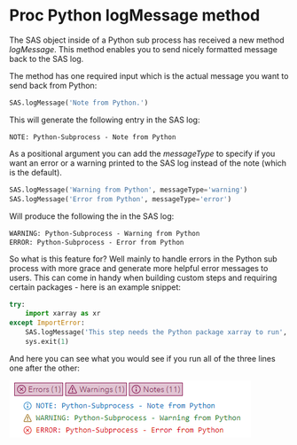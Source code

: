 # Proc Python logMessage method

The SAS object inside of a Python sub process has received a new method *logMessage*. This method enables you to send nicely formatted message back to the SAS log.

The method has one required input which is the actual message you want to send back from Python:

```python
SAS.logMessage('Note from Python.')
```

This will generate the following entry in the SAS log:

```SAS
NOTE: Python-Subprocess - Note from Python
```

As a positional argument you can add the *messageType* to specify if you want an error or a warning printed to the SAS log instead of the note (which is the default).

```python
SAS.logMessage('Warning from Python', messageType='warning')
SAS.logMessage('Error from Python', messageType='error')
```

Will produce the following the in the SAS log:

```SAS
WARNING: Python-Subprocess - Warning from Python
ERROR: Python-Subprocess - Error from Python
```

So what is this feature for? Well mainly to handle errors in the Python sub process with more grace and generate more helpful error messages to users. This can come in handy when building custom steps and requiring certain packages - here is an example snippet:

```python
try:
	import xarray as xr
except ImportError:
	SAS.logMessage('This step needs the Python package xarray to run', messageType='ERROR')
	sys.exit(1)
```

And here you can see what you would see if you run all of the three lines one after the other:

![Proc Python logMessage Log.png](./Proc-Python-logMessage-Log.png)